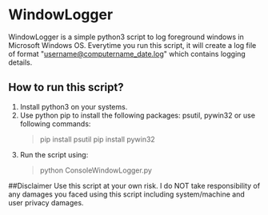 # WindowLogger
WindowLogger is a simple python3 script to log foreground windows in Microsoft Windows OS. Everytime you run this script, it will create a log file of format "username@computername_date.log" which contains logging details.

## How to run this script?
1) Install python3 on your systems.
2) Use python pip to install the following packages:
    psutil, pywin32 or use following commands:
    > pip install psutil
    > pip install pywin32
3) Run the script using:
   > python ConsoleWindowLogger.py
   
##Disclaimer
Use this script at your own risk. I do NOT take responsibility of any damages you faced using this script including system/machine and user privacy damages.
